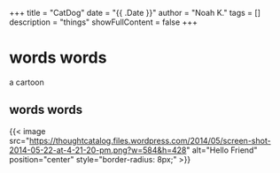 +++
title = "CatDog"
date = "{{ .Date }}"
author = "Noah K."
tags = []
description = "things"
showFullContent = false
+++

# words words

a cartoon

## words words 

{{< image src="https://thoughtcatalog.files.wordpress.com/2014/05/screen-shot-2014-05-22-at-4-21-20-pm.png?w=584&h=428" alt="Hello Friend" position="center" style="border-radius: 8px;" >}}